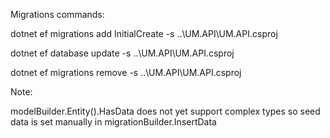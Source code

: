 Migrations commands:

dotnet ef migrations add InitialCreate -s ..\UM.API\UM.API.csproj

dotnet ef database update -s ..\UM.API\UM.API.csproj

dotnet ef migrations remove -s ..\UM.API\UM.API.csproj





Note:

modelBuilder.Entity<TEntity>().HasData    does not yet support complex types so seed data is set manually in migrationBuilder.InsertData